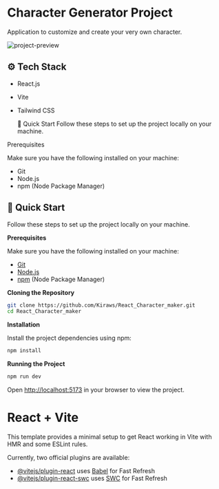 # Character Generator Project
Application to customize and create your very own character.





![project-preview](https://github.com/user-attachments/assets/1300945f-7577-42f0-94a6-09242597ad10)







## <a name="tech-stack">⚙️ Tech Stack</a>

- React.js
- Vite
- Tailwind CSS
  
  🤸 Quick Start
Follow these steps to set up the project locally on your machine.

Prerequisites

Make sure you have the following installed on your machine:

- Git
- Node.js
- npm (Node Package Manager)
## <a name="quick-start">🤸 Quick Start</a>

Follow these steps to set up the project locally on your machine.

**Prerequisites**

Make sure you have the following installed on your machine:

- [Git](https://git-scm.com/)
- [Node.js](https://nodejs.org/en)
- [npm](https://www.npmjs.com/) (Node Package Manager)

**Cloning the Repository**

```bash
git clone https://github.com/Kiraws/React_Character_maker.git
cd React_Character_maker
```

**Installation**

Install the project dependencies using npm:

```bash
npm install
```

**Running the Project**

```bash
npm run dev
```

Open [http://localhost:5173](http://localhost:5173) in your browser to view the project.

# React + Vite

This template provides a minimal setup to get React working in Vite with HMR and some ESLint rules.

Currently, two official plugins are available:

- [@vitejs/plugin-react](https://github.com/vitejs/vite-plugin-react/blob/main/packages/plugin-react/README.md) uses [Babel](https://babeljs.io/) for Fast Refresh
- [@vitejs/plugin-react-swc](https://github.com/vitejs/vite-plugin-react-swc) uses [SWC](https://swc.rs/) for Fast Refresh
